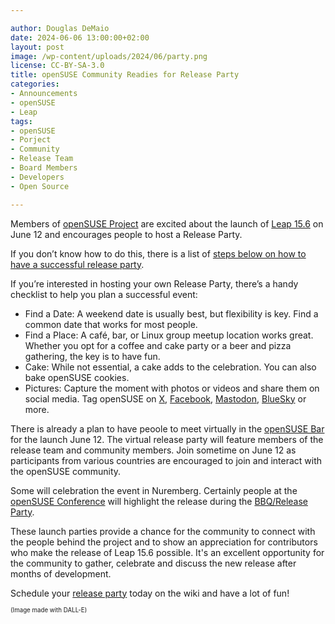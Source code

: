 ```yaml
---

author: Douglas DeMaio
date: 2024-06-06 13:00:00+02:00
layout: post
image: /wp-content/uploads/2024/06/party.png
license: CC-BY-SA-3.0
title: openSUSE Community Readies for Release Party
categories:
- Announcements
- openSUSE
- Leap
tags:
- openSUSE
- Porject
- Community
- Release Team
- Board Members
- Developers
- Open Source

---
```


Members of [openSUSE Project](https://www.opensuse.org/) are excited about the launch of [Leap 15.6](https://get.opensuse.org/leap/15.6/) on June 12 and encourages people to host a Release Party.

If you don’t know how to do this, there is a list of [steps below on how to have a successful release party](https://en.opensuse.org/openSUSE:Launch_party_HOWTO). 

If you’re interested in hosting your own Release Party, there’s a handy checklist to help you plan a successful event:
- Find a Date: A weekend date is usually best, but flexibility is key. Find a common date that works for most people.
- Find a Place: A café, bar, or Linux group meetup location works great. Whether you opt for a coffee and cake party or a beer and pizza gathering, the key is to have fun.
- Cake: While not essential, a cake adds to the celebration. You can also bake openSUSE cookies. 
- Pictures: Capture the moment with photos or videos and share them on social media. Tag openSUSE on [X](https://x.com/openSUSE), [Facebook](https://www.facebook.com/en.openSUSE), [Mastodon](https://fosstodon.org/@opensuse), [BlueSky](https://bsky.app/profile/opensuse.bsky.social) or more.

There is already a plan to have peoole to meet virtually in the [openSUSE Bar](https://meet.opensuse.org/bar) for the launch June 12. The virtual release party will feature members of the release team and community members. Join sometime on June 12 as participants from various countries are encouraged to join and interact with the openSUSE community.

Some will celebration the event in Nuremberg. Certainly people at the [openSUSE Conference](https://events.opensuse.org/) will highlight the release during the [BBQ/Release Party](https://events.opensuse.org/conferences/oSC24/program/proposals/4697).

These launch parties provide a chance for the community to connect with the people behind the project and to show an appreciation for contributors who make the release of Leap 15.6 possible. It's an excellent opportunity for the community to gather, celebrate and discuss the new release after months of development.

Schedule your [release party](https://en.opensuse.org/openSUSE:Launch_parties) today on the wiki and have a lot of fun!

<sub><sup>(Image made with DALL-E)</sup></sub>
